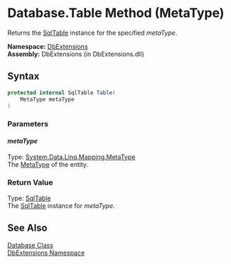 Database.Table Method (MetaType)
================================
Returns the [SqlTable][1] instance for the specified *metaType*.

**Namespace:** [DbExtensions][2]  
**Assembly:** DbExtensions (in DbExtensions.dll)

Syntax
------

```csharp
protected internal SqlTable Table(
	MetaType metaType
)
```

### Parameters

#### *metaType*
Type: [System.Data.Linq.Mapping.MetaType][3]  
The [MetaType][3] of the entity.

### Return Value
Type: [SqlTable][1]  
The [SqlTable][1] instance for *metaType*.

See Also
--------
[Database Class][4]  
[DbExtensions Namespace][2]  

[1]: ../SqlTable/README.md
[2]: ../README.md
[3]: http://msdn.microsoft.com/en-us/library/bb534517
[4]: README.md